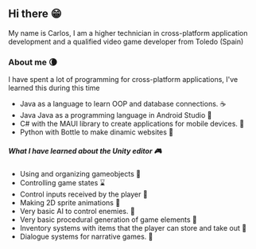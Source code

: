 ## Hi there :grin:

My name is Carlos, I am a higher technician in cross-platform application development and a qualified video game developer from Toledo (Spain)

### About me :waning_crescent_moon:
I have spent a lot of programming for cross-platform applications, I've learned this during this time

- Java as a language to learn OOP and database connections. :coffee:
- Java Java as a programming language in Android Studio 📱
- C# with the MAUI library to create applications for mobile devices. :palm_tree: 
- Python with Bottle to make dinamic websites :sake:

##### What I have learned about the Unity editor  :video_game:
- Using and organizing gameobjects :pill:
- Controlling game states :hourglass:
- Control inputs received by the player :gun:
- Making 2D sprite animations :running:
- Very basic AI to control enemies. :space_invader:
- Very basic procedural generation of game elements :mount_fuji:
- Inventory systems with items that the player can store and take out :open_file_folder:
- Dialogue systems for narrative games. :closed_book:
